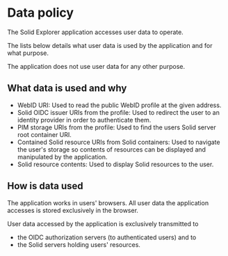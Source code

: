 # Data policy

The Solid Explorer application accesses user data to operate.

The lists below details what user data is used by the application and for what purpose.

The application does not use user data for any other purpose.

## What data is used and why

- WebID URI: Used to read the public WebID profile at the given address.
- Solid OIDC issuer URIs from the profile: Used to redirect the user to an identity provider in order to authenticate them.
- PIM storage URIs from the profile: Used to find the users Solid server root container URI.
- Contained Solid resource URIs from Solid containers: Used to navigate the user's storage so contents of resources can be displayed and manipulated by the application.
- Solid resource contents: Used to display Solid resources to the user.

## How is data used

The application works in users' browsers. All user data the application accesses is stored exclusively in the browser.

User data accessed by the application is exclusively transmitted to 
- the OIDC authorization servers (to authenticated users) and to
- the Solid servers holding users' resources.
